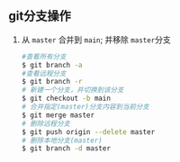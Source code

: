 git分支操作
---
1. 从 `master` 合并到 `main`; 并移除 `master`分支
    ```sh
    #查看所有分支
    $ git branch -a
    #查看远程分支
    $ git branch -r
    # 新建一个分支，并切换到该分支
    $ git checkout -b main
    # 合并指定(master)分支内容到当前分支
    $ git merge master
    # 删除远程分支
    $ git push origin --delete master
    # 删除本地分支(master)
    $ git branch -d master
    ```